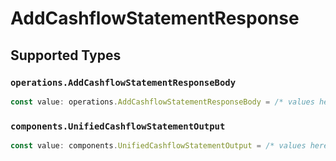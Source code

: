 # AddCashflowStatementResponse


## Supported Types

### `operations.AddCashflowStatementResponseBody`

```typescript
const value: operations.AddCashflowStatementResponseBody = /* values here */
```

### `components.UnifiedCashflowStatementOutput`

```typescript
const value: components.UnifiedCashflowStatementOutput = /* values here */
```

